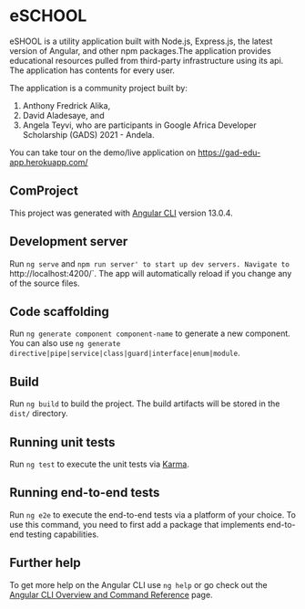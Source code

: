 # eSCHOOL 
eSHOOL is a utility application built with Node.js, Express.js, the latest version of Angular, and other npm packages.The application provides educational resources pulled from third-party infrastructure using its api. The application has contents for every user.

The application is a community project built by:
1. Anthony Fredrick Alika,
2. David Aladesaye, and
3. Angela Teyvi,
who are participants in Google Africa Developer Scholarship (GADS) 2021 - Andela.

You can take tour on the demo/live application on https://gad-edu-app.herokuapp.com/


## ComProject

This project was generated with [Angular CLI](https://github.com/angular/angular-cli) version 13.0.4.

## Development server

Run `ng serve` and `npm run server' to start up dev servers. Navigate to `http://localhost:4200/`. The app will automatically reload if you change any of the source files.


## Code scaffolding

Run `ng generate component component-name` to generate a new component. You can also use `ng generate directive|pipe|service|class|guard|interface|enum|module`.

## Build

Run `ng build` to build the project. The build artifacts will be stored in the `dist/` directory.

## Running unit tests

Run `ng test` to execute the unit tests via [Karma](https://karma-runner.github.io).

## Running end-to-end tests

Run `ng e2e` to execute the end-to-end tests via a platform of your choice. To use this command, you need to first add a package that implements end-to-end testing capabilities.

## Further help

To get more help on the Angular CLI use `ng help` or go check out the [Angular CLI Overview and Command Reference](https://angular.io/cli) page.
